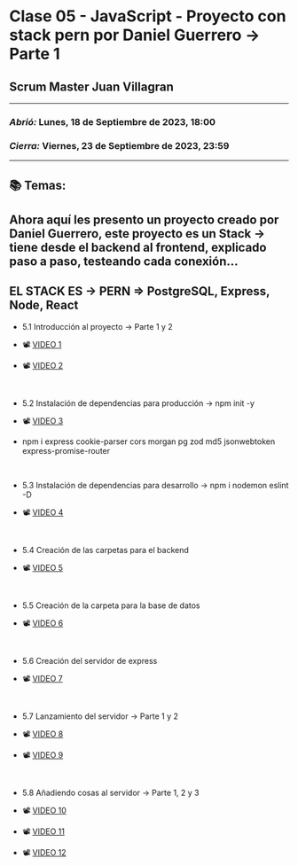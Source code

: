 # Clase 05 - JavaScript - Proyecto con stack pern por Daniel Guerrero -> Parte 1
## Scrum Master Juan Villagran

---

### *Abrió:* Lunes, 18 de Septiembre de 2023, 18:00
### *Cierra:* Viernes, 23 de Septiembre de 2023, 23:59

---

## 📚 Temas:

## Ahora aquí les presento un proyecto creado por Daniel Guerrero, este proyecto es un Stack -> tiene desde el backend al frontend, explicado paso a paso, testeando cada conexión...
## EL STACK ES -> PERN => PostgreSQL, Express, Node, React

- 5.1 Introducción al proyecto -> Parte 1 y 2

- 📽 [VIDEO 1](https://drive.google.com/file/d/1-tyevBr8v12rJEv9BI5Bp69kNLJ8QOm-/view)
- 📽 [VIDEO 2](https://drive.google.com/file/d/1l6U-kT5LQxlzeHnAVJu1U29DxrBDbV4b/view)

<br>

- 5.2 Instalación de dependencias para producción -> npm init -y

- 📽 [VIDEO 3](https://drive.google.com/file/d/147-Mc0xV1JJiN5ijwXNNA-8dCnVfq7Ot/view)
- npm i express cookie-parser cors morgan pg zod md5 jsonwebtoken express-promise-router

<br>

- 5.3 Instalación de dependencias para desarrollo -> npm i nodemon eslint -D

- 📽 [VIDEO 4](https://drive.google.com/file/d/1SMMMglj3Hkn1uNoN2pGACLKP0E95aYnT/view)

<br>

- 5.4 Creación de las carpetas para el backend
  
- 📽 [VIDEO 5](https://drive.google.com/file/d/1UmWMy93TZIcHL_oEvFeLmZB8Y_u9vF4E/view)

<br>

- 5.5 Creación de la carpeta para la base de datos

- 📽 [VIDEO 6](https://drive.google.com/file/d/1V58ZHGGkuMsqQF7-d0fc8UowfV7e_f2A/view)

<br>

- 5.6 Creación del servidor de express
  
- 📽 [VIDEO 7](https://drive.google.com/file/d/1efdBV8HvL050ZuwxcYLMlWrfkkpJpXX5/view)

<br>

- 5.7 Lanzamiento del servidor -> Parte 1 y 2

- 📽 [VIDEO 8](https://drive.google.com/file/d/1g4k4GLsXcclQb5M7eSxfWZ8G-bcJxWg_/view)
- 📽 [VIDEO 9](https://drive.google.com/file/d/1pFIo1aSKKrV2uRY5d9zKrVcVgH4KNWoy/view)

<br>

- 5.8 Añadiendo cosas al servidor -> Parte 1, 2 y 3
  
- 📽 [VIDEO 10](https://drive.google.com/file/d/1FRCKM6bmiBdpllwpXzbhbnlpKlCZX1Pa/view)
- 📽 [VIDEO 11](https://drive.google.com/file/d/1Kj4P7nN_RA3Dlb_WYYDcalRuXDEp860t/view)
- 📽 [VIDEO 12](https://drive.google.com/file/d/1xGPnN86mgs-EEVEGmdjDwOZkXRiAd3TZ/view?usp=drive_link)

<br>
